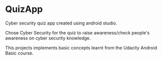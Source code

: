 # QuizApp
Cyber security quiz app created using android studio.

Chose Cyber Security for the quiz to raise awareness/check people's awareness on cyber security knowledge.

This projects implements basic concepts learnt from the Udacity Android Basic course.
